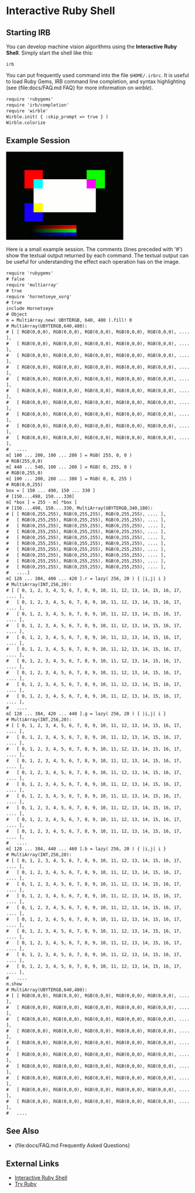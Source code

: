 Interactive Ruby Shell
======================

Starting IRB
------------

You can develop machine vision algorithms using the **Interactive Ruby Shell**. Simply
start the shell like this:

    irb

You can put frequently used command into the file `$HOME/.irbrc`. It is useful to load Ruby Gems, IRB command line completion, and syntax highlighting (see {file:docs/FAQ.md FAQ} for more information on *wirble*).

    require 'rubygems'
    require 'irb/completion'
    require 'wirble'
    Wirble.init( { :skip_prompt => true } )
    Wirble.colorize

Example Session
---------------

![IRB example session](images/irb.png)

Here is a small example session. The comments (lines preceded with '#') show the textual output returned by each command. The textual output can be useful for understanding the effect each operation has on the image.

    require 'rubygems'
    # false
    require 'multiarray'
    # true
    require 'hornetseye_xorg'
    # true
    include Hornetseye
    # Object
    m = MultiArray.new( UBYTERGB, 640, 480 ).fill! 0
    # MultiArray(UBYTERGB,640,480):
    # [ [ RGB(0,0,0), RGB(0,0,0), RGB(0,0,0), RGB(0,0,0), RGB(0,0,0), .... ],
    #   [ RGB(0,0,0), RGB(0,0,0), RGB(0,0,0), RGB(0,0,0), RGB(0,0,0), .... ],
    #   [ RGB(0,0,0), RGB(0,0,0), RGB(0,0,0), RGB(0,0,0), RGB(0,0,0), .... ],
    #   [ RGB(0,0,0), RGB(0,0,0), RGB(0,0,0), RGB(0,0,0), RGB(0,0,0), .... ],
    #   [ RGB(0,0,0), RGB(0,0,0), RGB(0,0,0), RGB(0,0,0), RGB(0,0,0), .... ],
    #   [ RGB(0,0,0), RGB(0,0,0), RGB(0,0,0), RGB(0,0,0), RGB(0,0,0), .... ],
    #   [ RGB(0,0,0), RGB(0,0,0), RGB(0,0,0), RGB(0,0,0), RGB(0,0,0), .... ],
    #   [ RGB(0,0,0), RGB(0,0,0), RGB(0,0,0), RGB(0,0,0), RGB(0,0,0), .... ],
    #   [ RGB(0,0,0), RGB(0,0,0), RGB(0,0,0), RGB(0,0,0), RGB(0,0,0), .... ],
    #   [ RGB(0,0,0), RGB(0,0,0), RGB(0,0,0), RGB(0,0,0), RGB(0,0,0), .... ],
    #   ....
    m[ 100 ... 200, 100 ... 200 ] = RGB( 255, 0, 0 )
    # RGB(255,0,0)
    m[ 440 ... 540, 100 ... 200 ] = RGB( 0, 255, 0 )
    # RGB(0,255,0)
    m[ 100 ... 200, 280 ... 380 ] = RGB( 0, 0, 255 )
    # RGB(0,0,255)
    box = [ 150 ... 490, 150 ... 330 ]
    # [150....490, 150....330]
    m[ *box ] = 255 - m[ *box ]
    # [150....490, 150....330, MultiArray(UBYTERGB,340,180):
    # [ [ RGB(0,255,255), RGB(0,255,255), RGB(0,255,255), .... ],
    #   [ RGB(0,255,255), RGB(0,255,255), RGB(0,255,255), .... ],
    #   [ RGB(0,255,255), RGB(0,255,255), RGB(0,255,255), .... ],
    #   [ RGB(0,255,255), RGB(0,255,255), RGB(0,255,255), .... ],
    #   [ RGB(0,255,255), RGB(0,255,255), RGB(0,255,255), .... ],
    #   [ RGB(0,255,255), RGB(0,255,255), RGB(0,255,255), .... ],
    #   [ RGB(0,255,255), RGB(0,255,255), RGB(0,255,255), .... ],
    #   [ RGB(0,255,255), RGB(0,255,255), RGB(0,255,255), .... ],
    #   [ RGB(0,255,255), RGB(0,255,255), RGB(0,255,255), .... ],
    #   [ RGB(0,255,255), RGB(0,255,255), RGB(0,255,255), .... ],
    #   ....]
    m[ 128 ... 384, 400 ... 420 ].r = lazy( 256, 20 ) { |i,j| i }
    # MultiArray(INT,256,20):
    # [ [ 0, 1, 2, 3, 4, 5, 6, 7, 8, 9, 10, 11, 12, 13, 14, 15, 16, 17, .... ],
    #   [ 0, 1, 2, 3, 4, 5, 6, 7, 8, 9, 10, 11, 12, 13, 14, 15, 16, 17, .... ],
    #   [ 0, 1, 2, 3, 4, 5, 6, 7, 8, 9, 10, 11, 12, 13, 14, 15, 16, 17, .... ],
    #   [ 0, 1, 2, 3, 4, 5, 6, 7, 8, 9, 10, 11, 12, 13, 14, 15, 16, 17, .... ],
    #   [ 0, 1, 2, 3, 4, 5, 6, 7, 8, 9, 10, 11, 12, 13, 14, 15, 16, 17, .... ],
    #   [ 0, 1, 2, 3, 4, 5, 6, 7, 8, 9, 10, 11, 12, 13, 14, 15, 16, 17, .... ],
    #   [ 0, 1, 2, 3, 4, 5, 6, 7, 8, 9, 10, 11, 12, 13, 14, 15, 16, 17, .... ],
    #   [ 0, 1, 2, 3, 4, 5, 6, 7, 8, 9, 10, 11, 12, 13, 14, 15, 16, 17, .... ],
    #   [ 0, 1, 2, 3, 4, 5, 6, 7, 8, 9, 10, 11, 12, 13, 14, 15, 16, 17, .... ],
    #   [ 0, 1, 2, 3, 4, 5, 6, 7, 8, 9, 10, 11, 12, 13, 14, 15, 16, 17, .... ],
    #   ....
    m[ 128 ... 384, 420 ... 440 ].g = lazy( 256, 20 ) { |i,j| i }
    # MultiArray(INT,256,20):
    # [ [ 0, 1, 2, 3, 4, 5, 6, 7, 8, 9, 10, 11, 12, 13, 14, 15, 16, 17, .... ],
    #   [ 0, 1, 2, 3, 4, 5, 6, 7, 8, 9, 10, 11, 12, 13, 14, 15, 16, 17, .... ],
    #   [ 0, 1, 2, 3, 4, 5, 6, 7, 8, 9, 10, 11, 12, 13, 14, 15, 16, 17, .... ],
    #   [ 0, 1, 2, 3, 4, 5, 6, 7, 8, 9, 10, 11, 12, 13, 14, 15, 16, 17, .... ],
    #   [ 0, 1, 2, 3, 4, 5, 6, 7, 8, 9, 10, 11, 12, 13, 14, 15, 16, 17, .... ],
    #   [ 0, 1, 2, 3, 4, 5, 6, 7, 8, 9, 10, 11, 12, 13, 14, 15, 16, 17, .... ],
    #   [ 0, 1, 2, 3, 4, 5, 6, 7, 8, 9, 10, 11, 12, 13, 14, 15, 16, 17, .... ],
    #   [ 0, 1, 2, 3, 4, 5, 6, 7, 8, 9, 10, 11, 12, 13, 14, 15, 16, 17, .... ],
    #   [ 0, 1, 2, 3, 4, 5, 6, 7, 8, 9, 10, 11, 12, 13, 14, 15, 16, 17, .... ],
    #   [ 0, 1, 2, 3, 4, 5, 6, 7, 8, 9, 10, 11, 12, 13, 14, 15, 16, 17, .... ],
    #   ....
    m[ 128 ... 384, 440 ... 460 ].b = lazy( 256, 20 ) { |i,j| i }
    # MultiArray(INT,256,20):
    # [ [ 0, 1, 2, 3, 4, 5, 6, 7, 8, 9, 10, 11, 12, 13, 14, 15, 16, 17, .... ],
    #   [ 0, 1, 2, 3, 4, 5, 6, 7, 8, 9, 10, 11, 12, 13, 14, 15, 16, 17, .... ],
    #   [ 0, 1, 2, 3, 4, 5, 6, 7, 8, 9, 10, 11, 12, 13, 14, 15, 16, 17, .... ],
    #   [ 0, 1, 2, 3, 4, 5, 6, 7, 8, 9, 10, 11, 12, 13, 14, 15, 16, 17, .... ],
    #   [ 0, 1, 2, 3, 4, 5, 6, 7, 8, 9, 10, 11, 12, 13, 14, 15, 16, 17, .... ],
    #   [ 0, 1, 2, 3, 4, 5, 6, 7, 8, 9, 10, 11, 12, 13, 14, 15, 16, 17, .... ],
    #   [ 0, 1, 2, 3, 4, 5, 6, 7, 8, 9, 10, 11, 12, 13, 14, 15, 16, 17, .... ],
    #   [ 0, 1, 2, 3, 4, 5, 6, 7, 8, 9, 10, 11, 12, 13, 14, 15, 16, 17, .... ],
    #   [ 0, 1, 2, 3, 4, 5, 6, 7, 8, 9, 10, 11, 12, 13, 14, 15, 16, 17, .... ],
    #   [ 0, 1, 2, 3, 4, 5, 6, 7, 8, 9, 10, 11, 12, 13, 14, 15, 16, 17, .... ],
    #   ....
    m.show
    # MultiArray(UBYTERGB,640,480):
    # [ [ RGB(0,0,0), RGB(0,0,0), RGB(0,0,0), RGB(0,0,0), RGB(0,0,0), .... ],
    #   [ RGB(0,0,0), RGB(0,0,0), RGB(0,0,0), RGB(0,0,0), RGB(0,0,0), .... ],
    #   [ RGB(0,0,0), RGB(0,0,0), RGB(0,0,0), RGB(0,0,0), RGB(0,0,0), .... ],
    #   [ RGB(0,0,0), RGB(0,0,0), RGB(0,0,0), RGB(0,0,0), RGB(0,0,0), .... ],
    #   [ RGB(0,0,0), RGB(0,0,0), RGB(0,0,0), RGB(0,0,0), RGB(0,0,0), .... ],
    #   [ RGB(0,0,0), RGB(0,0,0), RGB(0,0,0), RGB(0,0,0), RGB(0,0,0), .... ],
    #   [ RGB(0,0,0), RGB(0,0,0), RGB(0,0,0), RGB(0,0,0), RGB(0,0,0), .... ],
    #   [ RGB(0,0,0), RGB(0,0,0), RGB(0,0,0), RGB(0,0,0), RGB(0,0,0), .... ],
    #   [ RGB(0,0,0), RGB(0,0,0), RGB(0,0,0), RGB(0,0,0), RGB(0,0,0), .... ],
    #   [ RGB(0,0,0), RGB(0,0,0), RGB(0,0,0), RGB(0,0,0), RGB(0,0,0), .... ],
    #   ....

See Also
--------
* {file:docs/FAQ.md Frequently Asked Questions}

External Links
--------------

* [Interactive Ruby Shell](http://en.wikipedia.org/wiki/Interactive_Ruby_Shell)
* [Try Ruby](http://tryruby.org/)

